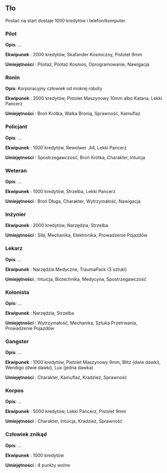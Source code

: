 <h2>Tło</h2>

Postać na start dostaje 1000 kredytów i telefon/komputer.

<h3>Pilot</h3>

**Opis**: ...

**Ekwipunek** : 2000 kredytów, Skafander Kosmiczny, Pistolet 9mm

**Umiejętności** : Pilotaż, Pilotaż Kosmos, Oprogramowanie, Nawigacja

<h3>Ronin</h3>

**Opis**: Korporacyjny człowiek od mokrej roboty

**Ekwipunek** : 2000 kredytów, Pistolet Maszynowy 10mm albo Katana, Lekki Pancerz

**Umiejętności** : Broń Krótka, Walka Bronią, Sprawność, Kamuflaż

<h3>Policjant</h3>

**Opis**: ...

**Ekwipunek** : 1000 kredytów, Rewolwer .44, Lekki Pancerz

**Umiejętności** : Spostrzegawczość, Broń Krótka, Charakter, Intuicja

<h3>Weteran</h3>

**Opis**: ...

**Ekwipunek** : 1000 kredytów, Strzelba, Lekki Pancerz

**Umiejętności** : Broń Długa, Charakter, Wytrzymałość, Nawigacja

<h3>Inżynier</h3>

**Ekwipunek** : 2000 kredytów, Narzędzia, Strzelba

**Umiejętności** : Siła, Mechanika, Elektronika, Prowadzenie Pojazdów

<h3>Lekarz</h3>

**Opis**: ...

**Ekwipunek** : Narzędzia Medyczne, TraumaPack (3 sztuki)

**Umiejętności** : Intuicja, Biotechnika, Medycyna, Spostrzegawczość

<h3>Kolonista</h3>

**Opis**: ...

**Ekwipunek** : Narzędzia, Strzelba

**Umiejętności** : Wytrzymałość, Mechanika, Sztuka Przetrwania, Prowadzenie Pojazdów

<h3>Gangster</h3>

**Opis**: ...

**Ekwipunek** : 1000 kredytów, Pistolet Maszynowy 9mm, Blitz (dwie dawki), Wendigo (dwie dawki), Lux (jedna dawka)

**Umiejętności** : Charakter, Kamuflaż, Kradzież, Sprawność

<h3>Korpos</h3>

**Opis**: ...

**Ekwipunek** : 5000 kredytów, Lekki Pancerz, Pistolet 9mm

**Umiejętności** : Charakter, Intuicja, Kradzież, Sprawność

<h3>Człowiek znikąd</h3>

**Opis**: ...

**Ekwipunek** : 1000 kredytów

**Umiejętności** : 4 punkty wolne
